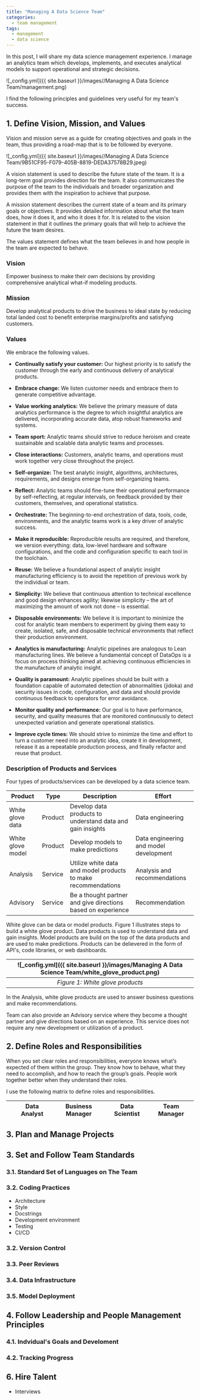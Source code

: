 ```yaml
---
title: "Managing A Data Science Team"
categories:
  - team management
tags:
  - management
  - data science
--- 
```


In this post, I will share my data science management experience. 
I manage an analytics team which 
develops, implements, and executes 
analytical models to support operational and
strategic decisions. 

![_config.yml]({{ site.baseurl }}/images//Managing A Data Science Team/management.png)

I find the following principles and guidelines very useful for my team's success.  

## 1. Define Vision, Mission, and Values

Vision and mission serve as a guide for creating objectives and goals in the team, 
thus providing a road-map that is to be followed by everyone.

![_config.yml]({{ site.baseurl }}/images//Managing A Data Science Team/9B51CF95-F079-405B-8819-DEDA37578B29.jpeg)

A vision statement is used to describe the future state of the team. 
It is a long-term goal provides direction for the team. 
It also communicates the purpose of the team to the individuals 
and broader organization and provides them with the inspiration to achieve that purpose.

A mission statement describes the current state of a team 
and its primary goals or objectives. 
It provides detailed information about what the team does, how it does it, and who it does it for. 
It is related to the vision statement in that it outlines the primary goals that will help to achieve the future the team desires.

The values statement defines what the team believes in and how people in the team are expected to behave.

### Vision

Empower business to make their own decisions by providing
comprehensive analytical what-if modeling products.

### Mission

Develop analytical products to drive the business to ideal state by reducing 
total landed cost to benefit enterprise margins/profits and satisfying customers.

### Values

We embrace the following values.

- **Continually satisfy your customer:** 
Our highest priority is to satisfy the customer through 
the early and continuous delivery of analytical products.

- **Embrace change:** 
We listen customer needs and 
embrace them to generate competitive advantage.

- **Value working analytics:** 
We believe the primary measure of data analytics performance 
is the degree to which insightful analytics are delivered, 
incorporating accurate data, atop robust frameworks and systems.

- **Team sport:** 
Analytic teams should strive to reduce heroism and create sustainable 
and scalable data analytic teams and processes.

- **Close interactions:** 
Customers, analytic teams, and operations 
must work together very close throughout the project.

- **Self-organize:** 
The best analytic insight, algorithms, 
architectures, requirements, and designs emerge from self-organizing teams.

- **Reflect:** 
Analytic teams should fine-tune their operational performance by 
self-reflecting, at regular intervals, on feedback provided by 
their customers, themselves, and operational statistics.

- **Orchestrate:** 
The beginning-to-end orchestration of data, tools, code, 
environments, and the analytic teams work is a key driver of analytic success.

- **Make it reproducible:** 
Reproducible results are required, and therefore, we version everything: 
data, low-level hardware and software configurations, and the code and 
configuration specific to each tool in the toolchain.

- **Reuse:** 
We believe a foundational aspect of analytic insight manufacturing 
efficiency is to avoid the repetition of previous work by the individual or team.

- **Simplicity:** 
We believe that continuous attention to technical excellence and good design 
enhances agility; likewise simplicity – the art of maximizing the amount of 
work not done – is essential.

- **Disposable environments:** 
We believe it is important to minimize the cost for analytic team members 
to experiment by giving them easy to create, isolated, safe, and disposable 
technical environments that reflect their production environment.

- **Analytics is manufacturing:** 
Analytic pipelines are analogous to Lean manufacturing lines. 
We believe a fundamental concept of DataOps is a focus on process thinking 
aimed at achieving continuous efficiencies in the manufacture of analytic insight.

- **Quality is paramount:** 
Analytic pipelines should be built with a foundation capable of automated 
detection of abnormalities (jidoka) and security issues in code, configuration, 
and data and should provide continuous feedback to operators for error avoidance.

- **Monitor quality and performance:** 
Our goal is to have performance, security, and quality measures that 
are monitored continuously to detect unexpected variation and generate 
operational statistics.

- **Improve cycle times:** 
We should strive to minimize the time and effort to turn a customer need 
into an analytic idea, create it in development, release it as a repeatable 
production process, and finally refactor and reuse that product.

### Description of Products and Services

Four types of products/services can be developed by a data science team. 

| **Product** | Type | **Description** | **Effort**|
|-------|-------|-------|-------|
| White glove data | Product | Develop data products to understand data and gain insights  | Data engineering | 
| White glove model | Product | Develop models to make predictions | Data engineering and model development | 
| Analysis | Service |Utilize white data and model products to make recommendations | Analysis and recommendations | 
| Advisory | Service |Be a thought partner and give directions based on experience | Recommendation |

White glove can be data or model products. 
Figure 1 illustrates steps to build a white glove product.
Data products is used to understand data and gain insights. 
Model products are build on the top of the data products
and are used to make predictions. Products can be delievered
in the form of API's, code libraries, or web dashboards.

| ![_config.yml]({{ site.baseurl }}/images/Managing A Data Science Team/white_glove_product.png) | 
|:--:| 
| *Figure 1: White glove products* |

In the Analysis, white glove products are used to
answer business questions and make recommendations.

Team can also provide an Advisory service where
they become a thought partner and give directions
based on an experience. This service does not require
any new development or utilization
of a product.

## 2. Define Roles and Responsibilities

When you set clear roles and responsibilities, 
everyone knows what’s expected of them within the group. 
They know how to behave, what they need to accomplish, 
and how to reach the group’s goals.
People work together better when they understand their roles.

I use the following matrix 
to define roles and responsibilities. 

| | **Data Analyst** | **Business Manager** | **Data Scientist**| **Team Manager** |
|-------|-------|-------|-------|-------|

## 3. Plan and Manage Projects

## 3. Set and Follow Team Standards

### 3.1. Standard Set of Languages on The Team

### 3.2. Coding Practices

- Architecture
- Style
- Docstrings
- Development environment
- Testing
- CI/CD

### 3.2. Version Control

### 3.3. Peer Reviews

### 3.4. Data Infrastructure

### 3.5. Model Deployment

## 4. Follow Leadership and People Management Principles

### 4.1. Indvidual's Goals and Develoment
### 4.2. Tracking Progress

## 6. Hire Talent

- Interviews

